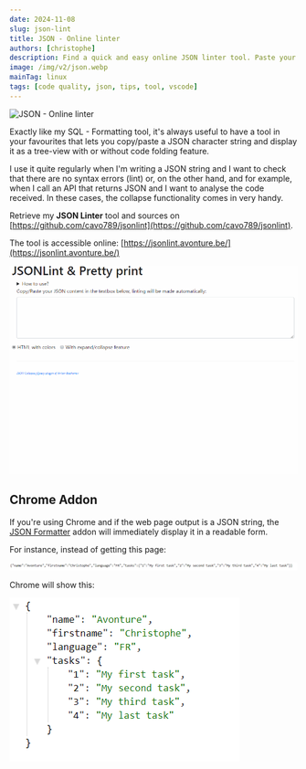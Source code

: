 ```yaml
---
date: 2024-11-08
slug: json-lint
title: JSON - Online linter
authors: [christophe]
description: Find a quick and easy online JSON linter tool. Paste your JSON string to display it as a clear, readable tree-view with code folding features.
image: /img/v2/json.webp
mainTag: linux
tags: [code quality, json, tips, tool, vscode]
---
```

![JSON - Online linter](/img/v2/json.webp)

<!-- cspell:ignore favourites, analyse -->

Exactly like my <Link to="/blog/sql-formatter">SQL - Formatting tool</Link>, it's always useful to have a tool in your favourites that lets you copy/paste a JSON character string and display it as a tree-view with or without code folding feature.

I use it quite regularly when I'm writing a JSON string and I want to check that there are no syntax errors (lint) or, on the other hand, and for example, when I call an API that returns JSON and I want to analyse the code received.  In these cases, the collapse functionality comes in very handy.

<!-- truncate -->

Retrieve my **JSON Linter** tool and sources on [https://github.com/cavo789/jsonlint](https://github.com/cavo789/jsonlint).

The tool is accessible online: [https://jsonlint.avonture.be/](https://jsonlint.avonture.be/)

![Demo](./images/json_lint_demo.gif)

## Chrome Addon

If you're using Chrome and if the web page output is a JSON string, the [JSON Formatter](https://chromewebstore.google.com/detail/json-formatter/bcjindcccaagfpapjjmafapmmgkkhgoa) addon will immediately display it in a readable form.

For instance, instead of getting this page:

![Json webpage](./images/json_page.png)

Chrome will show this:

![Chrome addon](./images/chrome_addon.png)

